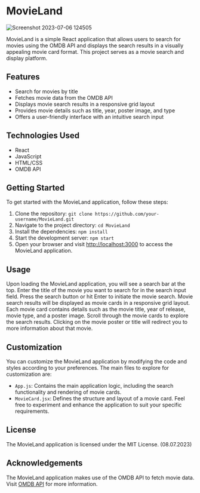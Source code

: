 # MovieLand

![Screenshot 2023-07-06 124505](https://github.com/Reyti/movieland/assets/89228879/664233cd-3f5a-4f38-b403-7a5c0a3d4be8)

MovieLand is a simple React application that allows users to search for movies using the OMDB API and displays the search results in a visually appealing movie card format. This project serves as a movie search and display platform.

## Features

- Search for movies by title
- Fetches movie data from the OMDB API
- Displays movie search results in a responsive grid layout
- Provides movie details such as title, year, poster image, and type
- Offers a user-friendly interface with an intuitive search input

## Technologies Used

- React
- JavaScript
- HTML/CSS
- OMDB API

## Getting Started

To get started with the MovieLand application, follow these steps:

1. Clone the repository: `git clone https://github.com/your-username/MovieLand.git`
2. Navigate to the project directory: `cd MovieLand`
3. Install the dependencies: `npm install`
4. Start the development server: `npm start`
5. Open your browser and visit [http://localhost:3000](http://localhost:3000) to access the MovieLand application.

## Usage

Upon loading the MovieLand application, you will see a search bar at the top.
Enter the title of the movie you want to search for in the search input field.
Press the search button or hit Enter to initiate the movie search.
Movie search results will be displayed as movie cards in a responsive grid layout.
Each movie card contains details such as the movie title, year of release, movie type, and a poster image.
Scroll through the movie cards to explore the search results.
Clicking on the movie poster or title will redirect you to more information about that movie.

## Customization

You can customize the MovieLand application by modifying the code and styles according to your preferences. The main files to explore for customization are:
- `App.js`: Contains the main application logic, including the search functionality and rendering of movie cards.
- `MovieCard.jsx`: Defines the structure and layout of a movie card.
Feel free to experiment and enhance the application to suit your specific requirements.

## License

The MovieLand application is licensed under the MIT License. (08.07.2023)

## Acknowledgements

The MovieLand application makes use of the OMDB API to fetch movie data. Visit [OMDB API](https://www.omdbapi.com/) for more information.
